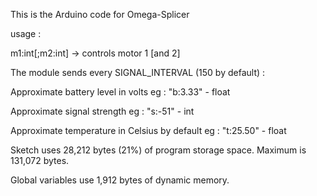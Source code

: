 This is the Arduino code for Omega-Splicer

usage :

  m1:int[;m2:int] -> controls motor 1 [and 2]
  
The module sends every SIGNAL_INTERVAL (150 by default) :

  Approximate battery level in volts eg : "b:3.33" - float
  
  Approximate signal strength eg : "s:-51" - int
  
  Approximate temperature in Celsius by default eg : "t:25.50" - float
  
  
  
Sketch uses 28,212 bytes (21%) of program storage space. Maximum is 131,072 bytes.

Global variables use 1,912 bytes of dynamic memory.

